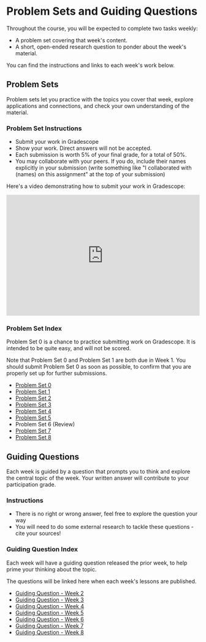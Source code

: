 # Problem Sets and Guiding Questions

Throughout the course, you will be expected to complete two tasks weekly:
- A problem set covering that week's content.
- A short, open-ended research question to ponder about the week's material.

You can find the instructions and links to each week's work below.

## Problem Sets

Problem sets let you practice with the topics you cover that week, explore applications and connections, and check your own understanding of the material.

### Problem Set Instructions

- Submit your work in Gradescope
- Show your work. Direct answers will not be accepted.
- Each submission is worth 5% of your final grade, for a total of 50%.
- You may collaborate with your peers. If you do, include their names explicitly 
  in your submission (write something like "I collaborated with (names) on this 
  assignment" at the top of your submission)

Here's a video demonstrating how to submit your work in Gradescope:

<div style="position: relative; padding-bottom: 62.5%; height: 0;"><iframe src="https://youtube.com/embed/VyD1fvRz6ro" frameborder="0" webkitallowfullscreen mozallowfullscreen allowfullscreen style="position: absolute; top: 0; left: 0; width: 100%; height: 100%;"></iframe></div>

### Problem Set Index

Problem Set 0 is a chance to practice submitting work on Gradescope. It is intended
to be quite easy, and will not be scored.

Note that Problem Set 0 and Problem Set 1 are both due in Week 1. You should
submit Problem Set 0 as soon as possible, to confirm that you are properly set
up for further submissions.

- [Problem Set 0](homework/problem-sets/week0.md)
- [Problem Set 1](homework/problem-sets/week1.md)
- [Problem Set 2](homework/problem-sets/week2.md)
- [Problem Set 3](homework/problem-sets/week3.md)
- [Problem Set 4](homework/problem-sets/week4.md)
- [Problem Set 5](homework/problem-sets/week5.md)
- Problem Set 6 (Review)
- [Problem Set 7](homework/problem-sets/week6.md)
- [Problem Set 8](homework/problem-sets/final_problem_set.md)

## Guiding Questions

Each week is guided by a question that prompts you to think and explore the central topic of the week. Your written answer will contribute to your participation grade.

### Instructions

- There is no right or wrong answer, feel free to explore the question your way
- You will need to do some external research to tackle these questions - cite your sources!

### Guiding Question Index

Each week will have a guiding question released the prior week, to help prime your thinking about the topic.

The questions will be linked here when each week's lessons are published.

- [Guiding Question - Week 2](homework/the-question/week2.md)
- [Guiding Question - Week 3](homework/the-question/week3.md)
- [Guiding Question - Week 4](homework/the-question/week4.md)
- [Guiding Question - Week 5](homework/the-question/week5.md)
- [Guiding Question - Week 6]()
- [Guiding Question - Week 7](homework/the-question/week6.md)
- [Guiding Question - Week 8](homework/the-question/week7.md)
<!--- [Guiding Question - Week 9](homework/the-question/week9.md)
-->
